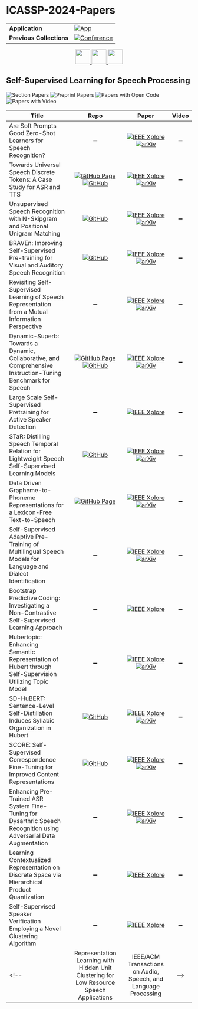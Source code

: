 # ICASSP-2024-Papers

<table>
    <tr>
        <td><strong>Application</strong></td>
        <td>
            <a href="https://huggingface.co/spaces/DmitryRyumin/NewEraAI-Papers" style="float:left;">
                <img src="https://img.shields.io/badge/🤗-NewEraAI--Papers-FFD21F.svg" alt="App" />
            </a>
        </td>
    </tr>
    <tr>
        <td><strong>Previous Collections</strong></td>
        <td>
            <a href="https://github.com/DmitryRyumin/ICASSP-2023-24-Papers/blob/main/README_2023.md">
                <img src="http://img.shields.io/badge/ICASSP-2023-0073AE.svg" alt="Conference">
            </a>
        </td>
    </tr>
</table>

<div align="center">
    <a href="https://github.com/DmitryRyumin/ICASSP-2023-24-Papers/blob/main/sections/2024/main/IVMSP-P2.md">
        <img src="https://cdn.jsdelivr.net/gh/DmitryRyumin/NewEraAI-Papers@main/images/left.svg" width="40" alt="" />
    </a>
    <a href="https://github.com/DmitryRyumin/ICASSP-2023-24-Papers/">
        <img src="https://cdn.jsdelivr.net/gh/DmitryRyumin/NewEraAI-Papers@main/images/home.svg" width="40" alt="" />
    </a>
    <a href="https://github.com/DmitryRyumin/ICASSP-2023-24-Papers/blob/main/sections/2024/main/IVMSP-P3.md">
        <img src="https://cdn.jsdelivr.net/gh/DmitryRyumin/NewEraAI-Papers@main/images/right.svg" width="40" alt="" />
    </a>
</div>

## Self-Supervised Learning for Speech Processing

![Section Papers](https://img.shields.io/badge/Section%20Papers-17-42BA16) ![Preprint Papers](https://img.shields.io/badge/Preprint%20Papers-13-b31b1b) ![Papers with Open Code](https://img.shields.io/badge/Papers%20with%20Open%20Code-7-1D7FBF) ![Papers with Video](https://img.shields.io/badge/Papers%20with%20Video-0-FF0000)

| **Title** | **Repo** | **Paper** | **Video** |
|-----------|:--------:|:---------:|:---------:|
| Are Soft Prompts Good Zero-Shot Learners for Speech Recognition? | :heavy_minus_sign: | [![IEEE Xplore](https://img.shields.io/badge/IEEE-10447746-E4A42C.svg)](https://ieeexplore.ieee.org/document/10447746) <br /> [![arXiv](https://img.shields.io/badge/arXiv-2309.09413-b31b1b.svg)](https://arxiv.org/abs/2309.09413) | :heavy_minus_sign: |
| Towards Universal Speech Discrete Tokens: A Case Study for ASR and TTS | [![GitHub Page](https://img.shields.io/badge/GitHub-Page-159957.svg)](https://k2-fsa.github.io/icefall/) <br /> [![GitHub](https://img.shields.io/github/stars/k2-fsa/icefall?style=flat)](https://github.com/k2-fsa/icefall) | [![IEEE Xplore](https://img.shields.io/badge/IEEE-10447751-E4A42C.svg)](https://ieeexplore.ieee.org/document/10447751) <br /> [![arXiv](https://img.shields.io/badge/arXiv-2309.07377-b31b1b.svg)](https://arxiv.org/abs/2309.07377) | :heavy_minus_sign: |
| Unsupervised Speech Recognition with N-Skipgram and Positional Unigram Matching | [![GitHub](https://img.shields.io/github/stars/lwang114/GraphUnsupASR?style=flat)](https://github.com/lwang114/GraphUnsupASR) | [![IEEE Xplore](https://img.shields.io/badge/IEEE-10446327-E4A42C.svg)](https://ieeexplore.ieee.org/document/10446327) <br /> [![arXiv](https://img.shields.io/badge/arXiv-2310.02382-b31b1b.svg)](https://arxiv.org/abs/2310.02382) | :heavy_minus_sign: |
| BRAVEn: Improving Self-Supervised Pre-training for Visual and Auditory Speech Recognition | [![GitHub](https://img.shields.io/github/stars/ahaliassos/raven?style=flat)](https://github.com/ahaliassos/raven) | [![IEEE Xplore](https://img.shields.io/badge/IEEE-10448473-E4A42C.svg)](https://ieeexplore.ieee.org/document/10448473) <br /> [![arXiv](https://img.shields.io/badge/arXiv-2404.02098-b31b1b.svg)](https://arxiv.org/abs/2404.02098) | :heavy_minus_sign: |
| Revisiting Self-Supervised Learning of Speech Representation from a Mutual Information Perspective | :heavy_minus_sign: | [![IEEE Xplore](https://img.shields.io/badge/IEEE-10447758-E4A42C.svg)](https://ieeexplore.ieee.org/document/10447758) <br /> [![arXiv](https://img.shields.io/badge/arXiv-2401.08833-b31b1b.svg)](https://arxiv.org/abs/2401.08833) | :heavy_minus_sign: |
| Dynamic-Superb: Towards a Dynamic, Collaborative, and Comprehensive Instruction-Tuning Benchmark for Speech | [![GitHub Page](https://img.shields.io/badge/GitHub-Page-159957.svg)](https://dynamic-superb.github.io/) <br /> [![GitHub](https://img.shields.io/github/stars/dynamic-superb/dynamic-superb?style=flat)](https://github.com/dynamic-superb/dynamic-superb) | [![IEEE Xplore](https://img.shields.io/badge/IEEE-10448257-E4A42C.svg)](https://ieeexplore.ieee.org/document/10448257) <br /> [![arXiv](https://img.shields.io/badge/arXiv-2309.09510-b31b1b.svg)](https://arxiv.org/abs/2309.09510) | :heavy_minus_sign: |
| Large Scale Self-Supervised Pretraining for Active Speaker Detection | :heavy_minus_sign: | [![IEEE Xplore](https://img.shields.io/badge/IEEE-10447899-E4A42C.svg)](https://ieeexplore.ieee.org/document/10447899) | :heavy_minus_sign: |
| STaR: Distilling Speech Temporal Relation for Lightweight Speech Self-Supervised Learning Models | [![GitHub](https://img.shields.io/github/stars/sungnyun/ARMHuBERT?style=flat)](https://github.com/sungnyun/ARMHuBERT) | [![IEEE Xplore](https://img.shields.io/badge/IEEE-10447928-E4A42C.svg)](https://ieeexplore.ieee.org/document/10447928) <br /> [![arXiv](https://img.shields.io/badge/arXiv-2312.09040-b31b1b.svg)](https://arxiv.org/abs/2312.09040) | :heavy_minus_sign: |
| Data Driven Grapheme-to-Phoneme Representations for a Lexicon-Free Text-to-Speech | [![GitHub Page](https://img.shields.io/badge/GitHub-Page-159957.svg)](https://abhinavg4.github.io/g2p/) | [![IEEE Xplore](https://img.shields.io/badge/IEEE-10446275-E4A42C.svg)](https://ieeexplore.ieee.org/document/10446275) <br /> [![arXiv](https://img.shields.io/badge/arXiv-2401.10465-b31b1b.svg)](https://arxiv.org/abs/2401.10465) | :heavy_minus_sign: |
| Self-Supervised Adaptive Pre-Training of Multilingual Speech Models for Language and Dialect Identification | :heavy_minus_sign: | [![IEEE Xplore](https://img.shields.io/badge/IEEE-10446053-E4A42C.svg)](https://ieeexplore.ieee.org/document/10446053) <br /> [![arXiv](https://img.shields.io/badge/arXiv-2312.07338-b31b1b.svg)](https://arxiv.org/abs/2312.07338) | :heavy_minus_sign: |
| Bootstrap Predictive Coding: Investigating a Non-Contrastive Self-Supervised Learning Approach | :heavy_minus_sign: | [![IEEE Xplore](https://img.shields.io/badge/IEEE-10447173-E4A42C.svg)](https://ieeexplore.ieee.org/document/10447173) | :heavy_minus_sign: |
| Hubertopic: Enhancing Semantic Representation of Hubert through Self-Supervision Utilizing Topic Model | :heavy_minus_sign: | [![IEEE Xplore](https://img.shields.io/badge/IEEE-10448052-E4A42C.svg)](https://ieeexplore.ieee.org/document/10448052) <br /> [![arXiv](https://img.shields.io/badge/arXiv-2310.03975-b31b1b.svg)](https://arxiv.org/abs/2310.03975) | :heavy_minus_sign: |
| SD-HuBERT: Sentence-Level Self-Distillation Induces Syllabic Organization in Hubert | [![GitHub](https://img.shields.io/github/stars/cheoljun95/sdhubert?style=flat)](https://github.com/cheoljun95/sdhubert) | [![IEEE Xplore](https://img.shields.io/badge/IEEE-10446062-E4A42C.svg)](https://ieeexplore.ieee.org/document/10446062) <br /> [![arXiv](https://img.shields.io/badge/arXiv-2310.10803-b31b1b.svg)](https://arxiv.org/abs/2310.10803) | :heavy_minus_sign: |
| SCORE: Self-Supervised Correspondence Fine-Tuning for Improved Content Representations | [![GitHub](https://img.shields.io/github/stars/Trikaldarshi/SCORE_Finetuning?style=flat)](https://github.com/Trikaldarshi/SCORE_Finetuning) | [![IEEE Xplore](https://img.shields.io/badge/IEEE-10448060-E4A42C.svg)](https://ieeexplore.ieee.org/document/10448060) <br /> [![arXiv](https://img.shields.io/badge/arXiv-2403.06260-b31b1b.svg)](https://arxiv.org/abs/2403.06260) | :heavy_minus_sign: |
| Enhancing Pre-Trained ASR System Fine-Tuning for Dysarthric Speech Recognition using Adversarial Data Augmentation | :heavy_minus_sign: | [![IEEE Xplore](https://img.shields.io/badge/IEEE-10447702-E4A42C.svg)](https://ieeexplore.ieee.org/document/10447702) <br /> [![arXiv](https://img.shields.io/badge/arXiv-2401.00662-b31b1b.svg)](https://arxiv.org/abs/2401.00662) | :heavy_minus_sign: |
| Learning Contextualized Representation on Discrete Space via Hierarchical Product Quantization | :heavy_minus_sign: | [![IEEE Xplore](https://img.shields.io/badge/IEEE-10446474-E4A42C.svg)](https://ieeexplore.ieee.org/document/10446474) | :heavy_minus_sign: |
| Self-Supervised Speaker Verification Employing a Novel Clustering Algorithm | :heavy_minus_sign: | [![IEEE Xplore](https://img.shields.io/badge/IEEE-10447101-E4A42C.svg)](https://ieeexplore.ieee.org/document/10447101) | :heavy_minus_sign: |
<!-- | Representation Learning with Hidden Unit Clustering for Low Resource Speech Applications | IEEE/ACM Transactions on Audio, Speech, and Language Processing | -->
